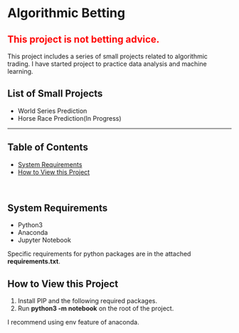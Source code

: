 <h1>Algorithmic Betting</h1>
<h2 style="color:red;">This project is not betting advice.</h2>
<p></p>
<div>
    This project includes a series of small projects related to algorithmic trading.
    I have started project to practice data analysis and machine learning.
    <br/>
    <h2>List of Small Projects</h2>
    <ul>
        <li>World Series Prediction</li>
        <li>Horse Race Prediction(In Progress)</li>
    </ul>
</div>
<hr/>

<h2>Table of Contents</h2>
<p></p>
<div>
    <ul>
        <li><a href="#2">System Requirements</a></li>
        <li><a href="#3">How to View this Project</a></li>
    </ul>
</div>
<br/>

<h2 id="2">System Requirements</h2>
<p></p>
<div>
    <ul>
        <li>Python3</li>
        <li>Anaconda</li>
        <li>Jupyter Notebook</li>
    </ul>
    <p>Specific requirements for python packages are in the attached <b>requirements.txt</b>.</p>
</div>

<h2 id="3">How to View this Project</h2>
<p></p>
<div>
    <ol>
        <li>Install PIP and the following required packages.</li>
        <li>Run <b>python3 -m notebook</b> on the root of the project.</li>
    </ol>
    <p>I recommend using env feature of anaconda.</p>
</div>
<br/>